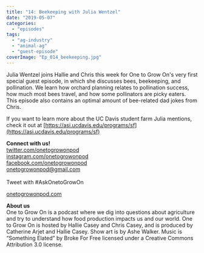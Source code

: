 ```yaml
---
title: "14: Beekeeping with Julia Wentzel"
date: "2019-05-07"
categories: 
  - "episodes"
tags: 
  - "ag-industry"
  - "animal-ag"
  - "guest-episode"
coverImage: "Ep_014_beekeeping.jpg"
---
```


Julia Wentzel joins Hallie and Chris this week for One to Grow On's very first special guest episode, in which she discusses bees, beekeeping, and pollination. We learn how orchard planning relates to pollination success, how much most bees travel, and how some pollinators are picky eaters. This episode also contains an optimal amount of bee-related dad jokes from Chris.

If you want to learn more about the UC Davis student farm Julia mentions, check it out at [https://asi.ucdavis.edu/programs/sf](https://asi.ucdavis.edu/programs/sf)

**Connect with us!**  
[twitter.com/onetogrowonpod](http://twitter.com/onetogrowonpod)  
[instagram.com/onetogrowonpod  
](http://instagram.com/onetogrowonpod)[facebook.com/onetogrowonpod  
](http://facebook.com/onetogrowonpod)[onetogrowonpod@gmail.com  
](mailto:onetogrowonpod@gmail.com)  
Tweet with #AskOnetoGrowOn  
  
[onetogrowonpod.com](http://onetogrowonpod.com/)

**About us**  
One to Grow On is a podcast where we dig into questions about agriculture and try to understand how food production impacts us and our world. One to Grow On is hosted by Hallie Casey and Chris Casey, and is produced by Catherine Arjet and Hallie Casey. Show art is by Ashe Walker. Music is “Something Elated” by Broke For Free licensed under a Creative Commons Attribution 3.0 license.
